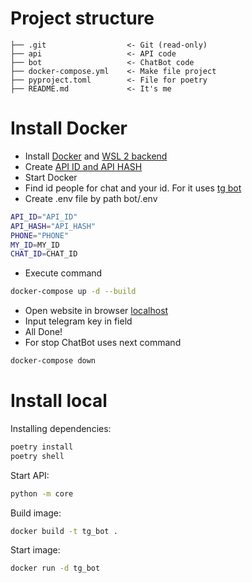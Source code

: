 # Project structure

```
├── .git                  <- Git (read-only)
├── api                   <- API code
├── bot                   <- ChatBot code
├── docker-compose.yml    <- Make file project
├── pyproject.toml        <- File for poetry
├── README.md             <- It's me
```

# Install Docker

- Install [Docker](https://docs.docker.com/desktop/install/windows-install/) and [WSL 2 backend](https://learn.microsoft.com/ru-ru/windows/wsl/install)
- Create [API ID and API HASH](https://core.telegram.org/api/obtaining_api_id)
- Start Docker
- Find id people for chat and your id. For it uses [tg bot](https://t.me/username_to_id_bot)
- Create .env file by path bot/.env
```bash
API_ID="API_ID"
API_HASH="API_HASH"
PHONE="PHONE"
MY_ID=MY_ID
CHAT_ID=CHAT_ID
```  
- Execute command
```bash
docker-compose up -d --build
```
- Open website in browser [localhost](http://localhost)
- Input telegram key in field
- All Done!
- For stop ChatBot uses next command
```bash
docker-compose down
```

# Install local 

Installing dependencies:
```bash
poetry install
poetry shell
```

Start API:
```bash
python -m core
```

Build image:
```bash
docker build -t tg_bot .
```

Start image:
```bash
docker run -d tg_bot
```
